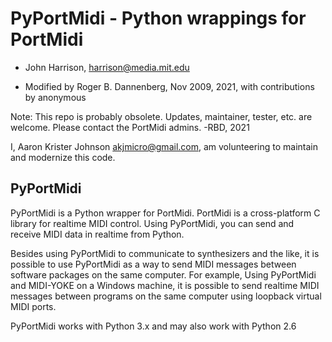 # PyPortMidi - Python wrappings for PortMidi
- John Harrison, harrison@media.mit.edu

- Modified by Roger B. Dannenberg, Nov 2009, 2021, with contributions by anonymous

Note: This repo is probably obsolete. Updates, maintainer, tester,
etc. are welcome. Please contact the PortMidi admins. -RBD, 2021

I, Aaron Krister Johnson <akjmicro@gmail.com>, am volunteering to maintain
and modernize this code.


PyPortMidi
----------

PyPortMidi is a Python wrapper for PortMidi. PortMidi is a cross-platform
C library for realtime MIDI control. Using PyPortMidi, you can send and
receive MIDI data in realtime from Python.

Besides using PyPortMidi to communicate to synthesizers and the
like, it is possible to use PyPortMidi as a way to send MIDI messages
between software packages on the same computer. For example, Using
PyPortMidi and MIDI-YOKE on a Windows machine, it is possible to send
realtime MIDI messages between programs on the same computer using
loopback virtual MIDI ports.

PyPortMidi works with Python 3.x and may also work with Python 2.6

